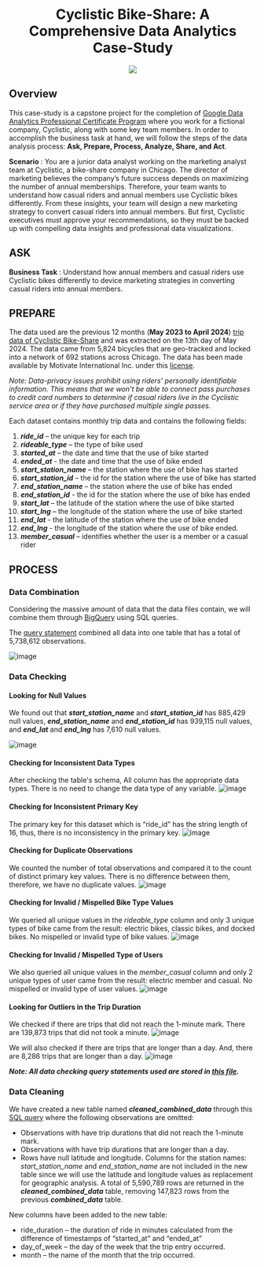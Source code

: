 <h1 align="center">
Cyclistic Bike-Share: A Comprehensive Data Analytics Case-Study
</h1>

<p align="center">
<img src=https://github.com/Drik0y/Cyclistic-Case-Study/assets/170537437/3a65d86a-7a83-4b92-bcb7-e719840f282e />
</p>

## Overview

This case-study is a capstone project for the completion of [Google Data Analytics Professional Certificate Program](https://www.coursera.org/learn/google-data-analytics-capstone) where you work for a fictional company, Cyclistic, along with some key team members. In order to accomplish the business task at hand, we will follow the steps of the data analysis process: **Ask, Prepare, Process, Analyze, Share, and Act**.

**Scenario** : You are a junior data analyst working on the marketing analyst team at Cyclistic, a bike-share company in Chicago. The director of marketing believes the company’s future success depends on maximizing the number of annual memberships. Therefore, your team wants to understand how casual riders and annual members use Cyclistic bikes differently. From these insights, your team will design a new marketing strategy to convert casual riders into annual members. But first, Cyclistic executives must approve your recommendations, so they must be backed up with compelling data insights and professional data visualizations.

## ASK

**Business Task** : Understand how annual members and casual riders use Cyclistic bikes differently to device marketing strategies in converting casual riders into annual members. 

## PREPARE

The data used are the previous 12 months (**May 2023 to April 2024**) [trip data of Cyclistic Bike-Share](https://divvy-tripdata.s3.amazonaws.com/index.html) and was extracted on the 13th day of May 2024. The data came from 5,824 bicycles that are geo-tracked and locked into a network of 692 stations across Chicago. The data has been made available by Motivate International Inc. under this [license](https://divvybikes.com/data-license-agreement).

*Note:  Data-privacy issues prohibit using riders’ personally identifiable information. This means that we won’t be able to connect pass purchases to credit card numbers to determine if casual riders live in the Cyclistic service area or if they have purchased multiple single passes.*

Each dataset contains monthly trip data and contains the following fields:
1. ***ride_id*** – the unique key for each trip
2. ***rideable_type*** – the type of bike used
3. ***started_at*** – the date and time that the use of bike started
4. ***ended_at*** - the date and time that the use of bike ended
5. ***start_station_name*** – the station where the use of bike has started 
6. ***start_station_id*** – the id for the station where the use of bike has started 
7. ***end_station_name*** – the station where the use of bike has ended 
8. ***end_station_id*** - the id for the station where the use of bike has ended
9. ***start_lat*** – the latitude of the station where the use of bike started
10. ***start_lng*** – the longitude of the station where the use of bike started
11. ***end_lat*** - the latitude of the station where the use of bike ended
12. ***end_lng*** - the longitude of the station where the use of bike ended.
13. ***member_casual*** – identifies whether the user is a member or a casual rider

## PROCESS
### Data Combination
Considering the massive amount of data that the data files contain, we will combine them through [BigQuery](https://console.cloud.google.com/projectselector2/bigquery?supportedpurview=project&authuser=1) using SQL queries. 

The [query statement](https://github.com/Drik0y/Cyclistic-Case-Study/blob/main/data_combination.sql) combined all data into one table that has a total of 5,738,612 observations.

![image](https://github.com/Drik0y/Cyclistic-Case-Study/assets/170537437/823d0507-2cac-4812-8e19-c862ec9c62e4)

### Data Checking
#### Looking for Null Values
We found out that ***start_station_name*** and ***start_station_id*** has 885,429 null values, ***end_station_name*** and ***end_station_id*** has 939,115 null values, and ***end_lat*** and ***end_lng*** has 7,610 null values.

![image](https://github.com/Drik0y/Cyclistic-Case-Study/assets/170537437/8d3c2bbe-77fb-4891-bcf5-ea30a3a940d8)

#### Checking for Inconsistent Data Types
After checking the table's schema, All column has the appropriate data types. There is no need to change the data type of any variable.
![image](https://github.com/Drik0y/Cyclistic-Case-Study/assets/170537437/42ef0d6e-fe3d-4116-bb0a-e3fe7287441d)

#### Checking for Inconsistent Primary Key
The primary key for this dataset which is “ride_id”  has the string length of 16, thus, there is no inconsistency in the primary key.
![image](https://github.com/Drik0y/Cyclistic-Case-Study/assets/170537437/094255da-e1d9-4e39-9411-bb62b3f0a2ae)

#### Checking for Duplicate Observations
We counted the number of total observations and compared it to the count of distinct primary key values. There is no difference between them, therefore, we have no duplicate values.
![image](https://github.com/Drik0y/Cyclistic-Case-Study/assets/170537437/17082cfd-2a61-424c-9dbc-c7c8496d8a0d)

#### Checking for Invalid / Mispelled Bike Type Values
We queried all unique values in the *rideable_type* column and only 3 unique types of bike came from the result: electric bikes, classic bikes, and docked bikes. No mispelled or invalid type of bike values.
![image](https://github.com/Drik0y/Cyclistic-Case-Study/assets/170537437/47cc6b9d-eef3-4a10-a576-37af7b0e169a)

#### Checking for Invalid / Mispelled Type of Users
We also queried all unique values in the *member_casual* column and only 2 unique types of user came from the result: electric member and casual. No mispelled or invalid type of user values.
![image](https://github.com/Drik0y/Cyclistic-Case-Study/assets/170537437/b3195199-d3f7-4286-b968-1947490e0c6f)

#### Looking for Outliers in the Trip Duration
We checked if there are trips that did not reach the 1-minute mark. There are 139,873 trips that did not took a minute.
![image](https://github.com/Drik0y/Cyclistic-Case-Study/assets/170537437/97326712-6c00-47c4-8bbd-bbbe24d43623)

We will also checked if there are trips that are longer than a day. And, there are 8,286 trips that are longer than a day.
![image](https://github.com/Drik0y/Cyclistic-Case-Study/assets/170537437/134ff6e8-6ec4-4f3d-a7df-a5ba72f3fddc)

***Note: All data checking query statements used are stored in [this file](https://github.com/Drik0y/Cyclistic-Case-Study/blob/main/data_checking.sql).***

### Data Cleaning
We have created a new table named ***cleaned_combined_data*** through this [SQL query](https://github.com/WilmarLofranco/Cyclistic-Case-Study/blob/main/data_cleaning.sql) where the following observations are omitted:
- Observations with have trip durations that did not reach the 1-minute mark.
- Observations with have trip durations that are longer than a day.
- Rows have null latitude and longitude.
Columns for the station names: *start_station_name* and *end_station_name* are not included in the new table since we will use the latitude and longitude values as replacement for geographic analysis.
A total of 5,590,789 rows are returned in the ***cleaned_combined_data*** table, removing 147,823 rows from the previous ***combined_data*** table.

New columns have been added to the new table:
- ride_duration – the duration of ride in minutes calculated from the difference of timestamps of “started_at” and “ended_at”
- day_of_week – the day of the week that the trip entry occurred.
- month – the name of the month that the trip occurred.













